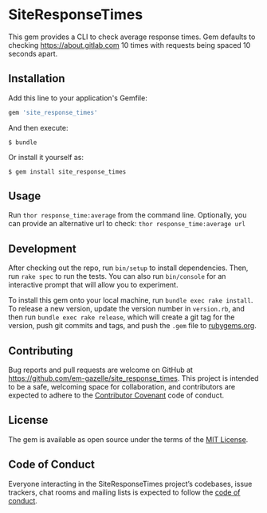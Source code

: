 # SiteResponseTimes

This gem provides a CLI to check average response times. Gem defaults to checking https://about.gitlab.com 10 
times with requests being spaced 10 seconds apart.

## Installation

Add this line to your application's Gemfile:

```ruby
gem 'site_response_times'
```

And then execute:

    $ bundle

Or install it yourself as:

    $ gem install site_response_times

## Usage

Run `thor response_time:average` from the command line. 
Optionally, you can provide an alternative url to check: `thor response_time:average url`

## Development

After checking out the repo, run `bin/setup` to install dependencies. Then, run `rake spec` to run the tests. You can also run `bin/console` for an interactive prompt that will allow you to experiment.

To install this gem onto your local machine, run `bundle exec rake install`. To release a new version, update the version number in `version.rb`, and then run `bundle exec rake release`, which will create a git tag for the version, push git commits and tags, and push the `.gem` file to [rubygems.org](https://rubygems.org).

## Contributing

Bug reports and pull requests are welcome on GitHub at https://github.com/em-gazelle/site_response_times. This project is intended to be a safe, welcoming space for collaboration, and contributors are expected to adhere to the [Contributor Covenant](http://contributor-covenant.org) code of conduct.

## License

The gem is available as open source under the terms of the [MIT License](https://opensource.org/licenses/MIT).

## Code of Conduct

Everyone interacting in the SiteResponseTimes project’s codebases, issue trackers, chat rooms and mailing lists is expected to follow the [code of conduct](https://github.com/em-gazelle/site_response_times/blob/master/CODE_OF_CONDUCT.md).
